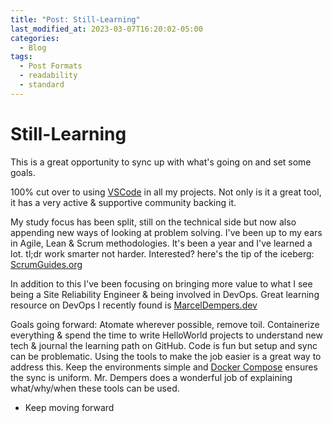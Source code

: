 ```yaml
---
title: "Post: Still-Learning"
last_modified_at: 2023-03-07T16:20:02-05:00
categories:
  - Blog
tags:
  - Post Formats
  - readability
  - standard
---
```

# Still-Learning
This is a great opportunity to sync up with what's going on and set some goals.

100% cut over to using [VSCode](https://code.visualstudio.com) in all my projects. Not only is it a great tool, it has a very active & supportive community backing it.

My study focus has been split, still on the technical side but now also appending new ways of looking at problem solving. I've been up to my ears in Agile, Lean & Scrum methodologies. It's been a year and I've learned a lot. tl;dr work smarter not harder. Interested? here's the tip of the iceberg: [ScrumGuides.org](https://scrumguides.org)

In addition to this I've been focusing on bringing more value to what I see being a Site Reliability Engineer & being involved in DevOps. Great learning resource on DevOps I recently found is [MarcelDempers.dev](https://marceldempers.dev)

Goals going forward: Atomate wherever possible, remove toil. Containerize everything & spend the time to write HelloWorld projects to understand new tech & journal the learning path on GitHub. Code is fun but setup and sync can be problematic. Using the tools to make the job easier is a great way to address this. Keep the environments simple and [Docker Compose](https://docs.docker.com/compose) ensures the sync is uniform. Mr. Dempers does a wonderful job of explaining what/why/when these tools can be used.

- Keep moving forward